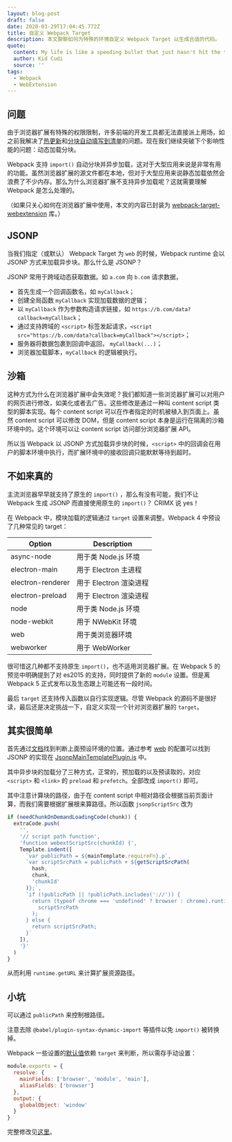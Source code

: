 ```yaml
---
layout: blog-post
draft: false
date: 2020-03-29T17:04:45.772Z
title: 自定义 Webpack Target
description: 本文聊聊如何为特殊的环境自定义 Webpack Target 以生成合适的代码。
quote:
  content: My life is like a speeding bullet that just hasn't hit the target yet.
  author: Kid Cudi
  source: ''
tags:
  - Webpack
  - WebExtension
---
```

## 问题

由于浏览器扩展有特殊的权限限制，许多前端的开发工具都无法直接派上用场，如之前我解决了[热更新](https://github.com/crimx/webextensions-emulator/)和[分块自动填写到清单](https://github.com/crimx/neutrino-webextension)的问题。现在我们继续突破下个影响性能的问题：动态加载分块。

Webpack 支持 `import()` 自动分块并异步加载，这对于大型应用来说是非常有用的功能。虽然浏览器扩展的源文件都在本地，但对于大型应用来说静态加载依然会浪费了不少内存。那么为什么浏览器扩展不支持异步加载呢？这就需要理解 Webpack 是怎么处理的。

（如果只关心如何在浏览器扩展中使用，本文的内容已封装为 [webpack-target-webextension](https://github.com/crimx/webpack-target-webextension) 库。）

## JSONP

当我们指定（或默认） Webpack Target 为 `web` 的时候，Webpack runtime 会以 JSONP 方式来加载异步块。那么什么是 JSONP？

JSONP 常用于跨域动态获取数据。如 `a.com` 向 `b.com` 请求数据，

- 首先生成一个回调函数名，如 `myCallback`；
- 创建全局函数 `myCallback` 实现加载数据的逻辑；
- 以 `myCallback` 作为参数构造请求链接，如 `https://b.com/data?callback=myCallback`；
- 通过支持跨域的 `<script>` 标签发起请求，`<script src="https://b.com/data?callback=myCallback"></script>`；
- 服务器将数据包裹到回调中返回， `myCallback(...)`；
- 浏览器加载脚本，`myCallback` 的逻辑被执行。

## 沙箱

这种方式为什么在浏览器扩展中会失效呢？我们都知道一些浏览器扩展可以对用户的网页进行修改，如美化或者去广告。这些修改是通过一种叫 content script 类型的脚本实现。每个 content script 可以在作者指定的时机被植入到页面上。虽然 content script 可以修改 DOM，但是 content script 本身是运行在隔离的沙箱环境中的。这个环境可以让 content script 访问部分浏览器扩展 API。

所以当 Webpack 以 JSONP 方式加载异步块的时候，`<script>` 中的回调会在用户的脚本环境中执行，而扩展环境中的接收回调只能默默等待到超时。

## 不如来真的

主流浏览器早早就支持了原生的 `import()` ，那么有没有可能，我们不让 Webpack 生成 JSONP 而直接使用原生的 `import()`？ CRIMX 说 yes！

在 Webpack 中，模块加载的逻辑通过 `target` 设置来调整。Webpack 4 中预设了几种常见的 target：

| Option | Description |
| ------ | ----------- |
| async-node | 用于类 Node.js 环境 |
| electron-main | 用于 Electron 主进程 |
| electron-renderer | 用于 Electron 渲染进程 |
| electron-preload | 用于 Electron 渲染进程 |
| node | 用于类 Node.js 环境 |
| node-webkit | 用于 NWebKit 环境 |
| web | 用于类浏览器环境 |
| webworker | 用于 WebWorker |

很可惜这几种都不支持原生 `import()`，也不适用浏览器扩展。在 Webpack 5 的预览中明确提到了对 es2015 的支持，同时提供了新的 `module` 设置。但是离 Webpack 5 正式发布以及生态跟上可能还有一段时间。

最后 `target` 还支持传入函数以自行实现逻辑。尽管 Webpack 的源码不是很好读，最后还是决定挑战一下，自定义实现一个针对浏览器扩展的 `target`。

## 其实很简单

首先通过[文档](https://v4.webpack.js.org/configuration/target/)找到判断上面预设环境的位置。通过参考 [web](https://github.com/webpack/webpack/blob/webpack-4/lib/WebpackOptionsApply.js#L74) 的配置可以找到 JSONP 的实现在 [JsonpMainTemplatePlugin.js](https://github.com/webpack/webpack/blob/webpack-4/lib/web/JsonpMainTemplatePlugin.js) 中。

其中异步块的加载分了三种方式，正常的，预加载的以及预读取的，对应 `<script>` 和 `<link>` 的 `preload` 和 `prefetch`。全部改成 `import()` 即可。

其中注意计算块的路径，由于在 content script 中相对路径会根据当前页面计算，而我们需要根据扩展根来算路径。所以函数 `jsonpScriptSrc` 改为

```javascript
if (needChunkOnDemandLoadingCode(chunk)) {
  extraCode.push(
    '',
    '// script path function',
    'function webextScriptSrc(chunkId) {',
    Template.indent([
      `var publicPath = ${mainTemplate.requireFn}.p`,
      `var scriptSrcPath = publicPath + ${getScriptSrcPath(
        hash,
        chunk,
        'chunkId'
      )};`,
      `if (!publicPath || !publicPath.includes('://')) {
        return (typeof chrome === 'undefined' ? browser : chrome).runtime.getURL(
          scriptSrcPath
        );
      } else {
        return scriptSrcPath;
      }`
    ]),
    '}'
  )
}
```

从而利用 `runtime.getURL` 来计算扩展资源路径。

## 小坑

可以通过 `publicPath` 来控制根路径。

注意去除 `@babel/plugin-syntax-dynamic-import` 等插件以免 `import()` 被转换掉。

Webpack 一些设置的[默认值](https://v4.webpack.js.org/configuration/resolve/#resolvemainfields)依赖 `target` 来判断，所以需存手动设置：

```js
module.exports = {
  resolve: {
    mainFields: ['browser', 'module', 'main'],
    aliasFields: ['browser']
  },
  output: {
    globalObject: 'window'
  }
}
```

完整修改见[这里](https://github.com/crimx/webpack-target-webextension)。
